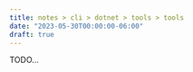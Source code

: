 ```yaml
---
title: notes > cli > dotnet > tools > tools
date: "2023-05-30T00:00:00-06:00"
draft: true
---
```


TODO...

